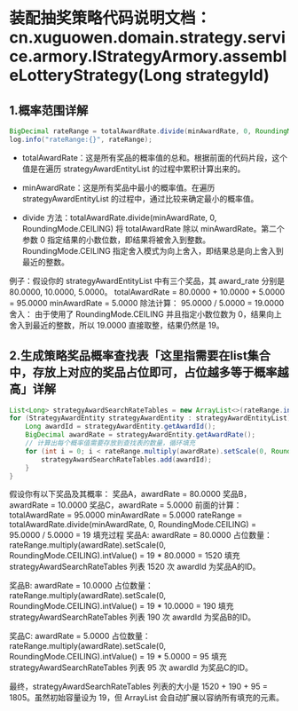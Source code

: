 # 装配抽奖策略代码说明文档：cn.xuguowen.domain.strategy.service.armory.IStrategyArmory.assembleLotteryStrategy(Long strategyId)

## 1.概率范围详解
```java
BigDecimal rateRange = totalAwardRate.divide(minAwardRate, 0, RoundingMode.CEILING);
log.info("rateRange:{}", rateRange);
```
- totalAwardRate：这是所有奖品的概率值的总和。根据前面的代码片段，这个值是在遍历 strategyAwardEntityList 的过程中累积计算出来的。

- minAwardRate：这是所有奖品中最小的概率值。在遍历 strategyAwardEntityList 的过程中，通过比较来确定最小的概率值。

- divide 方法：totalAwardRate.divide(minAwardRate, 0, RoundingMode.CEILING) 将 totalAwardRate 除以 minAwardRate。第二个参数 0 指定结果的小数位数，即结果将被舍入到整数。 RoundingMode.CEILING 指定舍入模式为向上舍入，即结果总是向上舍入到最近的整数。

例子：假设你的 strategyAwardEntityList 中有三个奖品，其 award_rate 分别是 80.0000, 10.0000, 5.0000。
totalAwardRate = 80.0000 + 10.0000 + 5.0000 = 95.0000
minAwardRate = 5.0000
除法计算：
95.0000 / 5.0000 = 19.0000
舍入：
由于使用了 RoundingMode.CEILING 并且指定小数位数为 0，结果向上舍入到最近的整数，所以 19.0000 直接取整，结果仍然是 19。

## 2.生成策略奖品概率查找表「这里指需要在list集合中，存放上对应的奖品占位即可，占位越多等于概率越高」详解
```java
List<Long> strategyAwardSearchRateTables = new ArrayList<>(rateRange.intValue());
for (StrategyAwardEntity strategyAwardEntity : strategyAwardEntityList) {
    Long awardId = strategyAwardEntity.getAwardId();
    BigDecimal awardRate = strategyAwardEntity.getAwardRate();
    // 计算出每个概率值需要存放到查找表的数量，循环填充
    for (int i = 0; i < rateRange.multiply(awardRate).setScale(0, RoundingMode.CEILING).intValue(); i++) {
        strategyAwardSearchRateTables.add(awardId);
    }
}
```
假设你有以下奖品及其概率：
奖品A，awardRate = 80.0000
奖品B，awardRate = 10.0000
奖品C，awardRate = 5.0000
前面的计算：
totalAwardRate = 95.0000
minAwardRate = 5.0000
rateRange = totalAwardRate.divide(minAwardRate, 0, RoundingMode.CEILING) = 95.0000 / 5.0000 = 19
填充过程
奖品A:
awardRate = 80.0000
占位数量：rateRange.multiply(awardRate).setScale(0, RoundingMode.CEILING).intValue() = 19 * 80.0000 = 1520
填充 strategyAwardSearchRateTables 列表 1520 次 awardId 为奖品A的ID。

奖品B:
awardRate = 10.0000
占位数量：rateRange.multiply(awardRate).setScale(0, RoundingMode.CEILING).intValue() = 19 * 10.0000 = 190
填充 strategyAwardSearchRateTables 列表 190 次 awardId 为奖品B的ID。

奖品C:
awardRate = 5.0000
占位数量：rateRange.multiply(awardRate).setScale(0, RoundingMode.CEILING).intValue() = 19 * 5.0000 = 95
填充 strategyAwardSearchRateTables 列表 95 次 awardId 为奖品C的ID。

最终，strategyAwardSearchRateTables 列表的大小是 1520 + 190 + 95 = 1805。虽然初始容量设为 19，但 ArrayList 会自动扩展以容纳所有填充的元素。